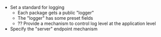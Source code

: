 


- Set a standard for logging
  - Each package gets a public "logger"
  - The "logger" has some preset fields
  - ?? Provide a mechanism to control log level at the application level
- Specify the "server" endpoint mechanism